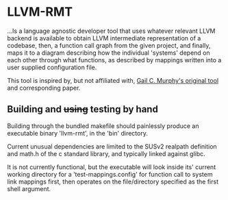 # LLVM-RMT

...Is a language agnostic developer tool that uses whatever relevant LLVM backend is available to obtain LLVM intermediate representation of a codebase, then, a function call graph from the given project, and finally, maps it to a diagram describing how the individual 'systems' depend on each other through what functions, as described by mappings written into a user supplied configuration file.

This tool is inspired by, but not affiliated with, [Gail C. Murphy's original tool](https://www.cs.ubc.ca/~murphy/jRMTool/doc/) and corresponding paper.

## Building and ~~using~~ testing by hand

Building through the bundled makefile should painlessly produce an executable binary 'llvm-rmt', in the 'bin' directory.

Current unusual dependencies are limited to the SUSv2 realpath definition and math.h of the c standard library, and typically linked against glibc.

It is not currently functional, but the executable will look inside its' current working directory for a 'test-mappings.config' for function call to system link mappings first, then operates on the file/directory specified as the first shell argument.
